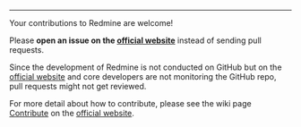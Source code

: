 
____________________________________________________________________

Your contributions to Redmine are welcome!

Please **open an issue on the [official website]** instead of sending pull requests.

Since the development of Redmine is not conducted on GitHub but on the [official website] and core developers are not monitoring the GitHub repo, pull requests might not get reviewed.

For more detail about how to contribute, please see the wiki page [Contribute] on the [official website].

[official website]: https://www.redmine.org/
[Contribute]: https://www.redmine.org/projects/redmine/wiki/Contribute
